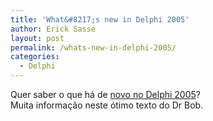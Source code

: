 ```yaml
---
title: 'What&#8217;s new in Delphi 2005'
author: Erick Sasse
layout: post
permalink: /whats-new-in-delphi-2005/
categories:
  - Delphi
---
```

Quer saber o que h&aacute; de [novo no Delphi 2005][1]?  
Muita informa&ccedil;&atilde;o neste &oacute;timo texto do Dr Bob.

 [1]: http://bdn.borland.com/article/0,1410,32778,00.html